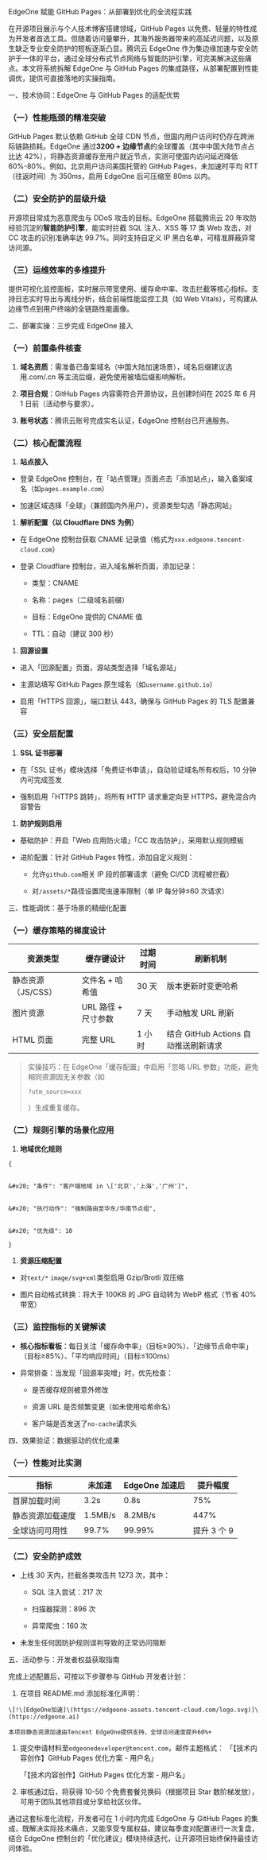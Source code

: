 EdgeOne 赋能 GitHub Pages：从部署到优化的全流程实践



在开源项目展示与个人技术博客搭建领域，GitHub Pages 以免费、轻量的特性成为开发者首选工具。但随着访问量攀升，其海外服务器带来的高延迟问题，以及原生缺乏专业安全防护的短板逐渐凸显。腾讯云 EdgeOne 作为集边缘加速与安全防护于一体的平台，通过全球分布式节点网络与智能防护引擎，可完美解决这些痛点。本文将系统拆解 EdgeOne 与 GitHub Pages 的集成路径，从部署配置到性能调优，提供可直接落地的实操指南。


一、技术协同：EdgeOne 与 GitHub Pages 的适配优势



### （一）性能瓶颈的精准突破&#xA;

GitHub Pages 默认依赖 GitHub 全球 CDN 节点，但国内用户访问时仍存在跨洲际链路损耗。EdgeOne 通过**3200 + 边缘节点**的全球覆盖（其中中国大陆节点占比达 42%），将静态资源缓存至用户就近节点，实测可使国内访问延迟降低 60%-80%。例如，北京用户访问美国托管的 GitHub Pages，未加速时平均 RTT（往返时间）为 350ms，启用 EdgeOne 后可压缩至 80ms 以内。


### （二）安全防护的层级升级&#xA;

开源项目常成为恶意爬虫与 DDoS 攻击的目标。EdgeOne 搭载腾讯云 20 年攻防经验沉淀的**智能防护引擎**，能实时拦截 SQL 注入、XSS 等 17 类 Web 攻击，对 CC 攻击的识别准确率达 99.7%。同时支持自定义 IP 黑白名单，可精准屏蔽异常访问源。


### （三）运维效率的多维提升&#xA;

提供可视化监控面板，实时展示带宽使用、缓存命中率、攻击拦截等核心指标。支持日志实时导出与离线分析，结合前端性能监控工具（如 Web Vitals），可构建从边缘节点到用户终端的全链路性能画像。


二、部署实操：三步完成 EdgeOne 接入



### （一）前置条件核查&#xA;



1.  **域名资质**：需准备已备案域名（中国大陆加速场景），域名后缀建议选用.com/.cn 等主流后缀，避免使用被墙后缀影响解析。


2.  **项目合规**：GitHub Pages 内容需符合开源协议，且创建时间在 2025 年 6 月 1 日前（活动参与要求）。


3.  **账号状态**：腾讯云账号完成实名认证，EdgeOne 控制台已开通服务。


### （二）核心配置流程&#xA;



1.  **站点接入**

*   登录 EdgeOne 控制台，在「站点管理」页面点击「添加站点」，输入备案域名（如`pages.example.com`）


*   加速区域选择「全球」（兼顾国内外用户），资源类型勾选「静态网站」


1.  **解析配置（以 Cloudflare DNS 为例）**

*   在 EdgeOne 控制台获取 CNAME 记录值（格式为`xxx.edgeone.tencent-cloud.com`）


*   登录 Cloudflare 控制台，进入域名解析页面，添加记录：



    *   类型：CNAME


    *   名称：pages（二级域名前缀）


    *   目标：EdgeOne 提供的 CNAME 值


    *   TTL：自动（建议 300 秒）


1.  **回源设置**

*   进入「回源配置」页面，源站类型选择「域名源站」


*   主源站填写 GitHub Pages 原生域名（如`username.github.io`）


*   启用「HTTPS 回源」，端口默认 443，确保与 GitHub Pages 的 TLS 配置兼容


### （三）安全层配置&#xA;



1.  **SSL 证书部署**

*   在「SSL 证书」模块选择「免费证书申请」，自动验证域名所有权后，10 分钟内可完成签发


*   强制启用「HTTPS 跳转」，将所有 HTTP 请求重定向至 HTTPS，避免混合内容警告


1.  **防护规则启用**

*   基础防护：开启「Web 应用防火墙」「CC 攻击防护」，采用默认规则模板


*   进阶配置：针对 GitHub Pages 特性，添加自定义规则：



    *   允许`github.com`相关 IP 段的部署请求（避免 CI/CD 流程被拦截）


    *   对`/assets/*`路径设置爬虫速率限制（单 IP 每分钟≤60 次请求）


三、性能调优：基于场景的精细化配置



### （一）缓存策略的梯度设计&#xA;



| 资源类型&#xA;         | 缓存键设计&#xA;         | 过期时间&#xA; | 刷新机制&#xA;                       |
| ----------------- | ------------------ | --------- | ------------------------------- |
| 静态资源（JS/CSS）&#xA; | 文件名 + 哈希值&#xA;     | 30 天&#xA; | 版本更新时变更哈希&#xA;                  |
| 图片资源&#xA;         | URL 路径 + 尺寸参数&#xA; | 7 天&#xA;  | 手动触发 URL 刷新&#xA;                |
| HTML 页面&#xA;      | 完整 URL&#xA;        | 1 小时&#xA; | 结合 GitHub Actions 自动推送刷新请求&#xA; |

> 实操技巧：在 EdgeOne「缓存配置」中启用「忽略 URL 参数」功能，避免相同资源因无关参数（如
>
> `?utm_source=xxx`
>
> ）生成重复缓存。
>

### （二）规则引擎的场景化应用&#xA;



1.  **地域优化规则**



```
{


&#x20; "条件": "客户端地域 in \['北京','上海','广州']",


&#x20; "执行动作": "强制路由至华东/华南节点组",


&#x20; "优先级": 10

}
```



1.  **资源压缩配置**

*   对`text/*` `image/svg+xml`类型启用 Gzip/Brotli 双压缩


*   图片自动格式转换：将大于 100KB 的 JPG 自动转为 WebP 格式（节省 40% 带宽）


### （三）监控指标的关键解读&#xA;



*   **核心指标看板**：每日关注「缓存命中率」（目标≥90%）、「边缘节点命中率」（目标≥85%）、「平均响应时间」（目标≤100ms）


*   异常排查：当发现「回源率突增」时，优先检查：



    *   是否缓存规则被意外修改


    *   资源 URL 是否频繁变更（如未使用哈希命名）


    *   客户端是否发送了`no-cache`请求头


四、效果验证：数据驱动的优化成果



### （一）性能对比实测&#xA;



| 指标&#xA;       | 未加速&#xA;     | EdgeOne 加速后&#xA; | 提升幅度&#xA;     |
| ------------- | ------------ | ---------------- | ------------- |
| 首屏加载时间&#xA;   | 3.2s&#xA;    | 0.8s&#xA;        | 75%&#xA;      |
| 静态资源加载速度&#xA; | 1.5MB/s&#xA; | 8.2MB/s&#xA;     | 447%&#xA;     |
| 全球访问可用性&#xA;  | 99.7%&#xA;   | 99.99%&#xA;      | 提升 3 个 9&#xA; |

### （二）安全防护成效&#xA;



*   上线 30 天内，拦截各类攻击共 1273 次，其中：



    *   SQL 注入尝试：217 次


    *   扫描器探测：896 次


    *   异常爬虫：160 次


*   未发生任何因防护规则误判导致的正常访问阻断&#x20;

五、活动参与：开发者权益获取指南



完成上述配置后，可按以下步骤参与 GitHub 开发者计划：




1.  在项目 README.md 添加标准化声明：




```
\[!\[EdgeOne加速]\(https://edgeone-assets.tencent-cloud.com/logo.svg)]\(https://edgeone.ai)

本项目静态资源加速由Tencent EdgeOne提供支持，全球访问速度提升60%+
```



1.  提交申请材料至`edgeonedeveloper@tencent.com`，邮件主题格式：
    「【技术内容创作】GitHub Pages 优化方案 - 用户名」


    「【技术内容创作】GitHub Pages 优化方案 - 用户名」


2.  审核通过后，将获得 10-50 个免费套餐兑换码（根据项目 Star 数阶梯发放），可用于团队其他项目或分享给社区伙伴。


通过这套标准化流程，开发者可在 1 小时内完成 EdgeOne 与 GitHub Pages 的集成，既解决实际技术痛点，又能享受专属权益。建议每季度对配置进行一次复盘，结合 EdgeOne 控制台的「优化建议」模块持续迭代，让开源项目始终保持最佳访问体验。


